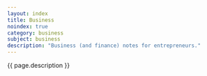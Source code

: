 ```yaml
---
layout: index
title: Business
noindex: true
category: business
subject: business
description: "Business (and finance) notes for entrepreneurs."
---
```


{{ page.description }}
